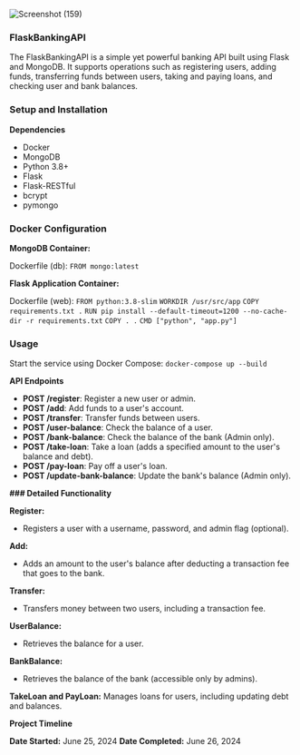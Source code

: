 ![Screenshot (159)](https://github.com/OgwuegbuMaxwell/FlaskBankingAPI/assets/53094485/f6885c78-efc1-4875-935f-3f5e16e6f706)


### **FlaskBankingAPI**

The FlaskBankingAPI is a simple yet powerful banking API built using Flask and MongoDB. It supports operations such as registering users, adding funds, transferring funds between users, taking and paying loans, and checking user and bank balances.


### **Setup and Installation**

**Dependencies**

- Docker
- MongoDB
- Python 3.8+
- Flask
- Flask-RESTful
- bcrypt
- pymongo


### **Docker Configuration**

**MongoDB Container:**

Dockerfile (db):
`FROM mongo:latest
`

**Flask Application Container:**

Dockerfile (web):
`FROM python:3.8-slim`
`WORKDIR /usr/src/app`
`COPY requirements.txt .`
`RUN pip install --default-timeout=1200 --no-cache-dir -r requirements.txt`
`COPY . .`
`CMD ["python", "app.py"]`


### **Usage**

Start the service using Docker Compose:
`docker-compose up --build
`

**API Endpoints**

- **POST /register**: Register a new user or admin.
- **POST /add**: Add funds to a user's account.
- **POST /transfer**: Transfer funds between users.
- **POST /user-balance**: Check the balance of a user.
- **POST /bank-balance**: Check the balance of the bank (Admin only).
- **POST /take-loan**: Take a loan (adds a specified amount to the user's balance and debt).
- **POST /pay-loan**: Pay off a user's loan.
- **POST /update-bank-balance**: Update the bank's balance (Admin only).


**### Detailed Functionality**

**Register:**
- Registers a user with a username, password, and admin flag (optional).

**Add:**
- Adds an amount to the user's balance after deducting a transaction fee that goes to the bank.

**Transfer:**
- Transfers money between two users, including a transaction fee.

**UserBalance:**
- Retrieves the balance for a user.

**BankBalance:**
- Retrieves the balance of the bank (accessible only by admins).

**TakeLoan and **PayLoan:****
Manages loans for users, including updating debt and balances.


**Project Timeline**

**Date Started:** June 25, 2024
**Date Completed:** June 26, 2024

